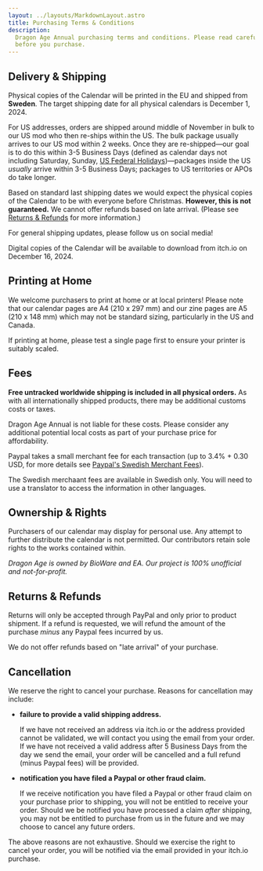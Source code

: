 ```yaml
---
layout: ../layouts/MarkdownLayout.astro
title: Purchasing Terms & Conditions
description:
  Dragon Age Annual purchasing terms and conditions. Please read carefully
  before you purchase.
---
```


## Delivery & Shipping

Physical copies of the Calendar will be printed in the EU and shipped from
**Sweden**. The target shipping date for all physical calendars is December
1, 2024.

For US addresses, orders are shipped around middle of November in bulk to our US
mod who then re-ships within the US. The bulk package usually arrives to our US
mod within 2 weeks. Once they are re-shipped—our goal is to do this within 3-5
Business Days (defined as calendar days not including Saturday, Sunday,
[US Federal Holidays](https://www.opm.gov/policy-data-oversight/pay-leave/federal-holidays/#url=2024))—packages
inside the US _usually_ arrive within 3-5 Business Days; packages to US
territories or APOs do take longer.

Based on standard last shipping dates we would expect the physical copies of the
Calendar to be with everyone before Christmas. **However, this is not
guaranteed.** We cannot offer refunds based on late arrival. (Please see
[Returns & Refunds](/#returns--refunds) for more information.)

For general shipping updates, please follow us on social media!

Digital copies of the Calendar will be available to download from itch.io on
December 16, 2024.

## Printing at Home

We welcome purchasers to print at home or at local printers! Please note that
our calendar pages are A4 (210 x 297 mm) and our zine pages are A5 (210 x 148
mm) which may not be standard sizing, particularly in the US and Canada.

If printing at home, please test a single page first to ensure your printer is
suitably scaled.

## Fees

**Free untracked worldwide shipping is included in all physical orders.** As
with all internationally shipped products, there may be additional customs costs
or taxes.

Dragon Age Annual is not liable for these costs. Please consider any additional
potential local costs as part of your purchase price for affordability.

Paypal takes a small merchant fee for each transaction (up to 3.4% + 0.30 USD,
for more details see
[Paypal's Swedish Merchant Fees](https://www.paypal.com/se/webapps/mpp/merchant-fees)).

<p role="note">The Swedish merchaant fees are available in Swedish only. You will need to use a translator to access the information in other languages.</p>

## Ownership & Rights

Purchasers of our calendar may display for personal use. Any attempt to further
distribute the calendar is not permitted. Our contributors retain sole rights to
the works contained within.

_Dragon Age is owned by BioWare and EA. Our project is 100% unofficial and
not-for-profit._

## Returns & Refunds

Returns will only be accepted through PayPal and only prior to product shipment.
If a refund is requested, we will refund the amount of the purchase _minus_ any
Paypal fees incurred by us.

We do not offer refunds based on "late arrival" of your purchase.

## Cancellation

We reserve the right to cancel your purchase. Reasons for cancellation may
include:

- **failure to provide a valid shipping address.**

  If we have not received an address via itch.io or the address provided cannot
  be validated, we will contact you using the email from your order. If we have
  not received a valid address after 5 Business Days from the day we send the
  email, your order will be cancelled and a full refund (minus Paypal fees) will
  be provided.

- **notification you have filed a Paypal or other fraud claim.**

  If we receive notification you have filed a Paypal or other fraud claim on
  your purchase prior to shipping, you will not be entitled to receive your
  order. Should we be notified you have processed a claim _after_ shipping, you
  may not be entitled to purchase from us in the future and we may choose to
  cancel any future orders.

The above reasons are not exhaustive. Should we exercise the right to cancel
your order, you will be notified via the email provided in your itch.io
purchase.
